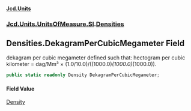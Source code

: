 #### [Jcd.Units](index 'index')
### [Jcd.Units.UnitsOfMeasure.SI](Jcd.Units.UnitsOfMeasure.SI 'Jcd.Units.UnitsOfMeasure.SI').[Densities](Densities 'Jcd.Units.UnitsOfMeasure.SI.Densities')

## Densities.DekagramPerCubicMegameter Field

dekagram per cubic megameter defined such that: hectogram per cubic kilometer = dag/Mm³ ×
(1.0/10.0)/((1000.0)*(1000.0)*(1000.0)).

```csharp
public static readonly Density DekagramPerCubicMegameter;
```

#### Field Value
[Density](Density 'Jcd.Units.UnitTypes.Density')